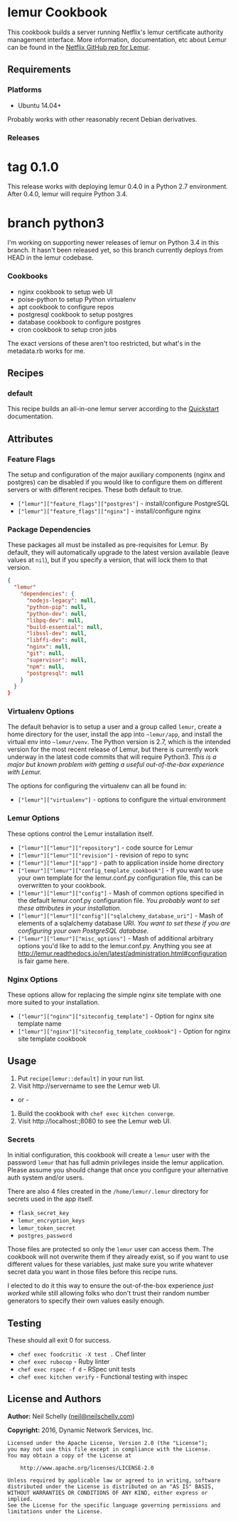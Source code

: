# lemur Cookbook

This cookbook builds a server running Netflix's lemur certificate authority
management interface. More information, documentation, etc about Lemur can be
found in the [Netflix GitHub rep for Lemur](https://github.com/Netflix/lemur).

## Requirements

### Platforms

* Ubuntu 14.04+

Probably works with other reasonably recent Debian derivatives.

### Releases

# tag 0.1.0

This release works with deploying lemur 0.4.0 in a Python 2.7 environment.
After 0.4.0, lemur will require Python 3.4.

# branch python3

I'm working on supporting newer releases of lemur on Python 3.4 in this branch.
It hasn't been released yet, so this branch currently deploys from HEAD in the
lemur codebase.


### Cookbooks

* nginx cookbook to setup web UI 
* poise-python to setup Python virtualenv
* apt cookbook to configure repos
* postgresql cookbook to setup postgres
* database cookbook to configure postgres
* cron cookbook to setup cron jobs

The exact versions of these aren't too restricted, but what's in the metadata.rb
works for me.

## Recipes

### default

This recipe builds an all-in-one lemur server according to the 
[Quickstart](http://lemur.readthedocs.io/en/latest/quickstart/index.html)
documentation.

## Attributes

### Feature Flags

The setup and configuration of the major auxiliary components (nginx and
postgres) can be disabled if you would like to configure them on different
servers or with different recipes. These both default to true.

* `["lemur"]["feature_flags"]["postgres"]` - install/configure PostgreSQL
* `["lemur"]["feature_flags"]["nginx"]` - install/configure nginx

### Package Dependencies

These packages all must be installed as pre-requisites for Lemur. By default,
they will automatically upgrade to the latest version available (leave values
at `nil`), but if you specify a version, that will lock them to that version.

```json
{
  "lemur"
    "dependencies": {
      "nodejs-legacy": null,
      "python-pip": null,
      "python-dev": null,
      "libpq-dev": null,
      "build-essential": null,
      "libssl-dev": null,
      "libffi-dev": null,
      "nginx": null,
      "git": null,
      "supervisor": null,
      "npm": null,
      "postgresql": null
    }
  }
}
```

### Virtualenv Options

The default behavior is to setup a user and a group called `lemur`, create a
home directory for the user, install the app into `~lemur/app`, and install the
virtual env into `~lemur/venv`. The Python version is 2.7, which is the intended
version for the most recent release of Lemur, but there is currently work
underway in the latest code commits that will require Python3. *This is a major
but known problem with getting a useful out-of-the-box experience with Lemur.*

The options for configuring the virtualenv can all be found in:
* `["lemur"]["virtualenv"]` - options to configure the virtual environment 

### Lemur Options

These options control the Lemur installation itself.

* `["lemur"]["lemur"]["repository"]` - code source for Lemur
* `["lemur"]["lemur"]["revision"]` - revision of repo to sync
* `["lemur"]["lemur"]["app"]` - path to application inside home directory
* `["lemur"]["lemur"]["config_template_cookbook"]` - If you want to use your own
template for the lemur.conf.py configuration file, this can be overwritten to
your cookbook.
* `["lemur"]["lemur"]["config"]` - Mash of common options specified in the
default lemur.conf.py configuration file. *You probably want to set these
attributes in your installation.*
* `["lemur"]["lemur"]["config"]["sqlalchemy_database_uri"]` - Mash of
elements of a sqlalchemy database URI. *You want to set these if you are
configuring your own PostgreSQL database.*
* `["lemur"]["lemur"]["misc_options"]` - Mash of additional arbitrary options
you'd like to add to the lemur.conf.py. Anything you see at
<http://lemur.readthedocs.io/en/latest/administration.html#configuration> is
fair game here.

### Nginx Options

These options allow for replacing the simple nginx site template with one more
suited to your installation.

* `["lemur"]["nginx"]["siteconfig_template"]` - Option for nginx site template
name
* `["lemur"]["nginx"]["siteconfig_template_cookbook"]` - Option for nginx site
template cookbook

## Usage

1. Put `recipe[lemur::default]` in your run list.
2. Visit http://servername to see the Lemur web UI.

- or -

1. Build the cookbook with `chef exec kitchen converge`.
2. Visit http://localhost:;8080 to see the Lemur web UI.

### Secrets

In initial configuration, this cookbook will create a `lemur` user with the
password `lemur` that has full admin privileges inside the lemur application.
Please assume you should change that once you configure your alternative auth
system and/or users.

There are also 4 files created in the `/home/lemur/.lemur` directory for
secrets used in the app itself.

* `flask_secret_key`
* `lemur_encryption_keys`
* `lemur_token_secret`
* `postgres_password`

Those files are protected so only the `lemur` user can access them. The cookbook
will not overwrite them if they already exist, so if you want to use different
values for these variables, just make sure you write whatever secret data you
want in those files before this recipe runs.

I elected to do it this way to ensure the out-of-the-box experience _just
worked_ while still allowing folks who don't trust their random number
generators to specify their own values easily enough.

## Testing

These should all exit 0 for success.

* `chef exec foodcritic -X test .` Chef linter
* `chef exec rubocop` - Ruby linter
* `chef exec rspec -f d` - RSpec unit tests
* `chef exec kitchen verify` -  Functional testing with inspec  

## License and Authors

**Author:** Neil Schelly ([neil@neilschelly.com](mailto:neil@neilschelly.com))

**Copyright:** 2016, Dynamic Network Services, Inc.


```
Licensed under the Apache License, Version 2.0 (the "License");
you may not use this file except in compliance with the License.
You may obtain a copy of the License at

    http://www.apache.org/licenses/LICENSE-2.0

Unless required by applicable law or agreed to in writing, software
distributed under the License is distributed on an "AS IS" BASIS,
WITHOUT WARRANTIES OR CONDITIONS OF ANY KIND, either express or implied.
See the License for the specific language governing permissions and
limitations under the License.
```
